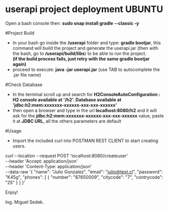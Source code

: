 # userapi project deployment UBUNTU

Open a bash console then: **sudo snap install gradle --classic -y**

#Project Build
- In your bash go inside the **/userapi** folder and type: **gradle bootjar**, this command will build the
project and generate the userapi.jar (then with the bash, go to **/userapi/build/libs**) to be able to run the project.\
**(if the build process fails, just retry with the same gradle bootjar again)**
- proceed to execute: **java -jar userapi.jar** (use TAB to autocomplete the .jar file name)

#Check Database
- In the terminal scroll up and search for **H2ConsoleAutoConfiguration    : H2 console available at '/h2'. Database available at 'jdbc:h2:mem:xxxxxxx-xxxxxx-xxx-xxx-xxxxxx'**
- then open a browser and type in the url **localhost:8080/h2** and it will ask for the **jdbc:h2:mem:xxxxxxx-xxxxxx-xxx-xxx-xxxxxx** value, paste it at **JDBC URL**, all the others parameters are default

#Usage
- Import the included curl into POSTMAN REST CLIENT to start creating users.

curl --location --request POST 'localhost:8080/createuser' \
--header 'Accept: application/json' \
--header 'Content-Type: application/json' \
--data-raw '{
"name": "Julio Gonzalez",
"email": "julio@test.cl",
"password": "K45g",
"phones": [
{
"number": "87650009",
"citycode": "7",
"contrycode": "25"
}
]
}'

Enjoy!

Ing. Miguel Sedek.
